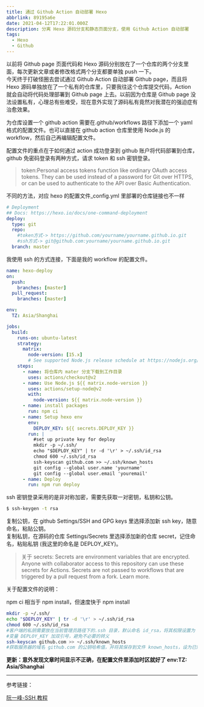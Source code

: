 ```yaml
---
title: 通过 Github Action 自动部署 Hexo
abbrlink: 89195a6e
date: 2021-04-12T17:22:01.000Z
description: 分离 Hexo 源码分支和静态页面分支，使用 Github Action 自动部署
tags:
  - Hexo
  - Github
---
```


以前将 Github page 页面代码和 Hexo 源码分别放在了一个仓库的两个分支里面，每次更新文章或者修改格式两个分支都要单独 push 一下。  
今天终于打破怪圈去尝试通过 Github Action 自动部署 Github page，而且将 Hexo 源码单独放在了一个私有的仓库里，只要我往这个仓库提交代码，Action 就会自动将代码处理部署到 Github page 上去。以前因为仓库是 Github page 没法设置私有，心理总有些难受，现在意外实现了源码私有竟然对我潜在的强迫症有治愈效果。

<!--more-->

为仓库设置一个 github action 需要在.github/workflows 路径下添加一个 yaml 格式的配置文件。也可以直接在 github action 仓库里使用 Node.js 的 workflow，然后自己再编辑配置文件。

配置文件的重点在于如何通过 action 成功登录到 github 账户将代码部署到仓库，github 免密码登录有两种方式，请求 token 和 ssh 密钥登录。

> token:Personal access tokens function like ordinary OAuth access tokens. They can be used instead of a password for Git over HTTPS, or can be used to authenticate to the API over Basic Authentication.

不同的方法，对应 hexo 的配置文件\_config.yml 里部署的仓库链接也不一样

```yaml
# Deployment
## Docs: https://hexo.io/docs/one-command-deployment
deploy:
  type: git
  repo:
    #token方式-> https://github.com/yourname/yourname.github.io.git
    #ssh方式-> git@github.com:yourname/yourname.github.io.git
  branch: master
```

我使用 ssh 的方式连接，下面是我的 workflow 的配置文件。

```yaml
name: hexo-deploy
on:
  push:
    branches: [master]
  pull_request:
    branches: [master]

env:
  TZ: Asia/Shanghai

jobs:
  build:
    runs-on: ubuntu-latest
    strategy:
      matrix:
        node-version: [15.x]
        # See supported Node.js release schedule at https://nodejs.org/en/about/releases/
    steps:
      - name: 将仓库内 mater 分支下载到工作目录
        uses: actions/checkout@v2
      - name: Use Node.js ${{ matrix.node-version }}
        uses: actions/setup-node@v2
        with:
          node-version: ${{ matrix.node-version }}
      - name: install packages
        run: npm ci
      - name: Setup hexo env
        env:
          DEPLOY_KEY: ${{ secrets.DEPLOY_KEY }}
        run: |
          #set up private key for deploy
          mkdir -p ~/.ssh/
          echo "$DEPLOY_KEY" | tr -d '\r' > ~/.ssh/id_rsa
          chmod 600 ~/.ssh/id_rsa
          ssh-keyscan github.com >> ~/.ssh/known_hosts
          git config --global user.name 'yourname'
          git config --global user.email 'youremail'
      - name: Deploy
        run: npm run deploy
```

ssh 密钥登录采用的是非对称加密，需要先获取一对密钥，私钥和公钥。

```bash
$ ssh-keygen -t rsa
```

复制公钥，在 github Settings/SSH and GPG keys 里选择添加新 ssh key，随意命名，粘贴公钥。  
复制私钥，在源码的仓库 Settings/Secrets 里选择添加新的仓库 secret，记住命名，粘贴私钥 (我这里的命名是 DEPLOY_KEY)。

> 关于 secrets: Secrets are environment variables that are encrypted. Anyone with collaborator access to this repository can use these secrets for Actions.
> Secrets are not passed to workflows that are triggered by a pull request from a fork. Learn more.

关于配置文件的说明：

npm ci 相当于 npm install，但速度快于 npm install

```bash
mkdir -p ~/.ssh/
echo "$DEPLOY_KEY" | tr -d '\r' > ~/.ssh/id_rsa
chmod 600 ~/.ssh/id_rsa
#客户端的私钥需要放在当前管理员路径下的.ssh 目录，默认命名 id_rsa，将其权限设置为 600，仅允许文件所有者读取。
#变量 DEPLOY_KEY 加双引号，避免不必要的转义
ssh-keyscan github.com >> ~/.ssh/known_hosts
#获取服务器的域名 github.com 的公钥哈希值，并将其保存到文件 known_hosts，设为已知主机。
```

**更新：意外发现文章时间显示不正确，在配置文件里添加时区就好了 env:TZ: Asia/Shanghai**

---

参考链接：

[阮一峰-SSH 教程](https://wangdoc.com/ssh/)
